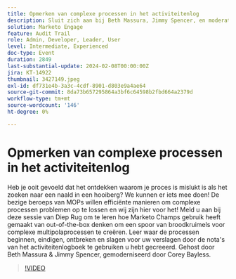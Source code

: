```yaml
---
title: Opmerken van complexe processen in het activiteitenlog
description: Sluit zich aan bij Beth Massura, Jimmy Spencer, en moderator Corey Bayless in deze Diepe Dive zitting om innovatieve het oplossen van problementechnieken voor complexe multi-poot processen in Marketo te ontdekken, gebruikend activiteitenlogboeknota's om te volgen waar de processen beginnen, eindigen, ontbreken, en slagen.
solution: Marketo Engage
feature: Audit Trail
role: Admin, Developer, Leader, User
level: Intermediate, Experienced
doc-type: Event
duration: 2849
last-substantial-update: 2024-02-08T00:00:00Z
jira: KT-14922
thumbnail: 3427149.jpeg
exl-id: df731e4b-3a3c-4cdf-8901-d803e9a4ae64
source-git-commit: 8da73b657295864a3bf6c64598b2fbd664a2379d
workflow-type: tm+mt
source-wordcount: '146'
ht-degree: 0%

---
```


# Opmerken van complexe processen in het activiteitenlog

Heb je ooit gevoeld dat het ontdekken waarom je proces is mislukt is als het zoeken naar een naald in een hooiberg? We kunnen er iets mee doen! De bezige beroeps van MOPs willen efficiënte manieren om complexe processen problemen op te lossen en wij zijn hier voor het! Meld u aan bij deze sessie van Diep Rug om te leren hoe Marketo Champs gebruik heeft gemaakt van out-of-the-box denken om een spoor van broodkruimels voor complexe multipolaprocessen te creëren. Leer waar de processen beginnen, eindigen, ontbreken en slagen voor uw verslagen door de nota&#39;s van het activiteitenlogboek te gebruiken u hebt gecreeerd. Gehost door Beth Massura &amp; Jimmy Spencer, gemoderniseerd door Corey Bayless.

>[!VIDEO](https://video.tv.adobe.com/v/3427149/?learn=on)
